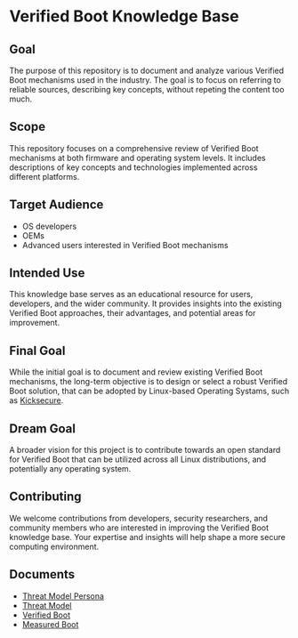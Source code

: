 # Verified Boot Knowledge Base

## Goal

The purpose of this repository is to document and analyze various Verified Boot
mechanisms used in the industry. The goal is to focus on referring to reliable
sources, describing key concepts, without repeting the content too much.

## Scope

This repository focuses on a comprehensive review of Verified Boot mechanisms
at both firmware and operating system levels. It includes descriptions of key
concepts and technologies implemented across different platforms.

## Target Audience

- OS developers
- OEMs
- Advanced users interested in Verified Boot mechanisms

## Intended Use

This knowledge base serves as an educational resource for users, developers,
and the wider community. It provides insights into the existing Verified Boot
approaches, their advantages, and potential areas for improvement.

## Final Goal

While the initial goal is to document and review existing Verified Boot
mechanisms, the long-term objective is to design or select a robust Verified
Boot solution, that can be adopted by Linux-based Operating Systams, such as
[Kicksecure](https://www.kicksecure.com/).

## Dream Goal

A broader vision for this project is to contribute towards an open standard for
Verified Boot that can be utilized across all Linux distributions, and
potentially any operating system.

## Contributing

We welcome contributions from developers, security researchers, and community
members who are interested in improving the Verified Boot knowledge base. Your
expertise and insights will help shape a more secure computing environment.

## Documents

* [Threat Model Persona](threat-model-persona.md)
* [Threat Model](threat-model.md)
* [Verified Boot](verified_boot_main.md)
* [Measured Boot](measured_boot.md)
